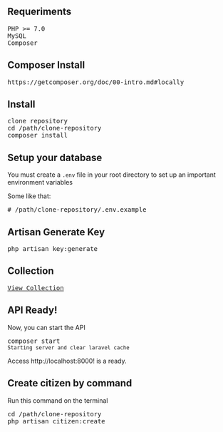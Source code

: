 ## Requeriments
<pre>
PHP >= 7.0
MySQL
Composer
</pre>

## Composer Install
<pre>
https://getcomposer.org/doc/00-intro.md#locally
</pre>

## Install

<pre>
clone repository
cd /path/clone-repository
composer install
</pre>

## Setup your database

You must create a <code>.env</code> file in your root directory to set up an important environment variables

Some like that:
<pre>
# /path/clone-repository/.env.example
</pre>

## Artisan Generate Key
<pre>
php artisan key:generate
</pre>

## Collection
<pre>
<a href="https://documenter.getpostman.com/view/4843761/SzKZtGr8?version=latest">View Collection</a>
</pre>

## API Ready!

Now, you can start the API

<pre>
composer start
<small>Starting server and clear laravel cache</small>
</pre>
Access http://localhost:8000! is a ready.

## Create citizen by command
Run this command on the terminal
<pre>
cd /path/clone-repository
php artisan citizen:create
</pre>

